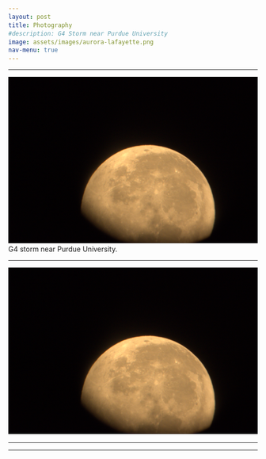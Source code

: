 ```yaml
---
layout: post
title: Photography
#description: G4 Storm near Purdue University
image: assets/images/aurora-lafayette.png 
nav-menu: true
---
```



<hr />
<img src="assets/images/chandra.png" alt="Description of the image" title=" Optionalimage title">
G4 storm near Purdue University.
<hr />
<img src="assets/images/chandra.png" alt="Description of the image" title=" Optionalimage title">

<hr />



<hr />








